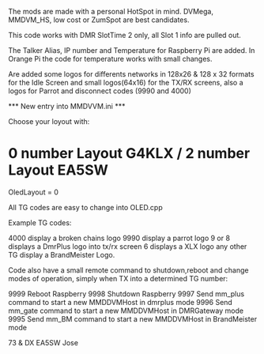 The mods are made with a personal HotSpot in mind.
DVMega, MMDVM_HS, low cost or ZumSpot are best candidates.

This code works with DMR SlotTime 2 only, all Slot 1 info are pulled out.

The Talker Alias, IP number and Temperature for Raspberry Pi are added.
In Orange Pi the code for temperature works with small changes.

Are added some logos for differents networks in 128x26 & 128 x 32 formats for the Idle Screen and small logos(64x16) for the TX/RX screens, also a logos for Parrot and disconnect codes (9990 and 4000)

*** New entry into MMDVVM.ini ***


Choose your loyout with:
# 0 number Layout G4KLX / 2 number Layout EA5SW
OledLayout = 0


All TG codes are easy to change into OLED.cpp

Example TG codes:

4000 display a broken chains logo
9990 display a parrot logo
9 or 8 displays a DmrPlus logo into tx/rx screen
6 displays a XLX logo
any other TG display a BrandMeister Logo.

Code also have a small remote command to shutdown,reboot and change modes of operation, simply when TX into a determined TG number:

9999 Reboot Raspberry
9998 Shutdown Raspberry
9997 Send mm_plus command to start a new MMDDVMHost in dmrplus mode
9996 Send mm_gate command to start a new MMDDVMHost in DMRGateway mode
9995 Send mm_BM command to start a new MMDDVMHost in BrandMeister mode




73 & DX
EA5SW
Jose
